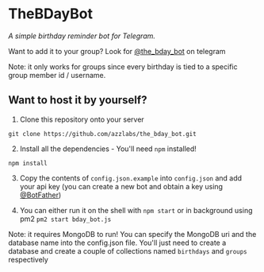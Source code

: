 # TheBDayBot

_A simple birthday reminder bot for Telegram._

Want to add it to your group?
Look for [@the_bday_bot](http://t.me/the_bday_bot) on telegram

Note: it only works for groups since every birthday is tied to a specific group member id / username.

## Want to host it by yourself?

1. Clone this repository onto your server

```
git clone https://github.com/azzlabs/the_bday_bot.git
```

2. Install all the dependencies - You'll need `npm` installed!

```
npm install
```

3. Copy the contents of `config.json.example` into `config.json` and add your api key (you can create a new bot and obtain a key using [@BotFather](http://t.me/BotFather))

4. You can either run it on the shell with `npm start` or in background using pm2 `pm2 start bday_bot.js`

Note: it requires MongoDB to run! You can specify the MongoDB uri and the database name into the config.json file. You'll just need to create a database and create a couple of collections named `birthdays` and `groups` respectively
